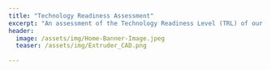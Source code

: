 ```yaml
---
title: "Technology Readiness Assessment"
excerpt: "An assessment of the Technology Readiness Level (TRL) of our extruder"
header:
  image: /assets/img/Home-Banner-Image.jpeg
  teaser: /assets/img/Extruder_CAD.png
   
---
```


